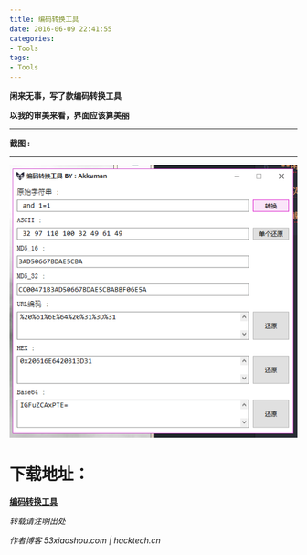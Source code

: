 ```yaml
---
title: 编码转换工具
date: 2016-06-09 22:41:55
categories: 
- Tools
tags: 
- Tools
---
```


**闲来无事，写了款编码转换工具**

**以我的审美来看，界面应该算美丽**

------

**截图 :**

------

![Akkuman](/images/uploads/46756156584c37444749666e414755505a4963306a7078515f664845.png)
<!--more-->
# 下载地址：

[**编码转换工具**](http://cloud.189.cn/t/yueaMb7VnmAb)


*转载请注明出处*

*作者博客 53xiaoshou.com | hacktech.cn*
